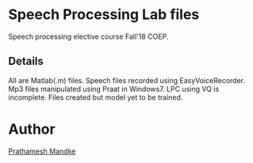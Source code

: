 # Speech Processing Lab files

Speech processing elective course Fall'18 COEP.

## Details

All are Matlab(.m) files.
Speech files recorded using EasyVoiceRecorder. 
Mp3 files manipulated using Praat in Windows7.
LPC using VQ is incomplete. Files created but model yet to be trained.


# Author

[Prathamesh Mandke](https://www.linkedin.com/in/prathamesh-mandke-866866168/)


